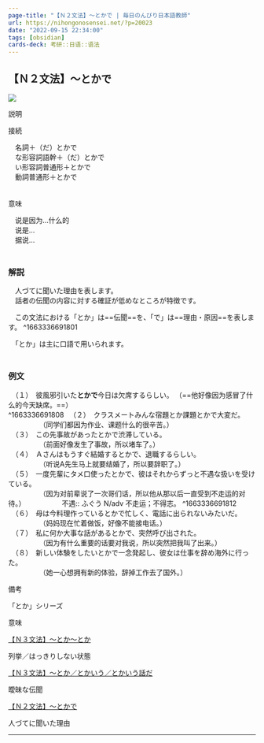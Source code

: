 ```yaml
---
page-title: "【Ｎ２文法】～とかで | 毎日のんびり日本語教師"
url: https://nihongonosensei.net/?p=20023
date: "2022-09-15 22:34:00"
tags: [obsidian] 
cards-deck: 考研::日语::语法
---
```

## 【Ｎ２文法】～とかで

![](https://nihongonosensei.net/pic/n2top.png)

説明

接続

　名詞＋（だ）とかで  
　な形容詞語幹＋（だ）とかで  
　い形容詞普通形＋とかで  
　動詞普通形＋とかで  
　

意味

　说是因为…什么的  
　说是…  
　据说…  
　

### 解説

　人づてに聞いた理由を表します。  
　話者の伝聞の内容に対する確証が低めなところが特徴です。

　この文法における「とか」は==伝聞==を、「で」は==理由・原因==を表します。
^1663336691801

　「とか」は主に口語で用いられます。  
　

### 例文

　（１）　彼風邪引いた**とかで**今日は欠席するらしい。  （==他好像因为感冒了什么的今天缺席。==）  
^1663336691808
　（２）　クラスメートみんな宿題とか課題とかで大変だ。  
　　　　　（同学们都因为作业、课题什么的很辛苦。）  
　（３）　この先事故があったとかで渋滞している。  
　　　　　（前面好像发生了事故，所以堵车了。）  
　（４）　Ａさんはもうすぐ結婚するとかで、退職するらしい。  
　　　　　（听说A先生马上就要结婚了，所以要辞职了。）  
　（５）　一度先輩にタメ口使ったとかで、彼はそれからずっと不遇な扱いを受けている。  
　　　　　（因为对前辈说了一次哥们话，所以他从那以后一直受到不走运的对待。） 
　　　　　不遇:: ふぐう N/adv 不走运；不得志。  ^1663336691812
　（６）　母は今料理作っているとかで忙しく、電話に出られないみたいだ。  
　　　　　（妈妈现在忙着做饭，好像不能接电话。）  
　（７）　私に何か大事な話があるとかで、突然呼び出された。  
　　　　　（因为有什么重要的话要对我说，所以突然把我叫了出来。）  
　（８）　新しい体験をしたいとかで一念発起し、彼女は仕事を辞め海外に行った。  
　　　　　（她一心想拥有新的体验，辞掉工作去了国外。）

備考

「とか」シリーズ

意味

[【Ｎ３文法】～とか～とか](https://nihongonosensei.net/?p=20019)

列挙／はっきりしない状態

[【Ｎ３文法】～とか／とかいう／とかいう話だ](https://nihongonosensei.net/?p=20021)

曖昧な伝聞

[【Ｎ２文法】～とかで](https://nihongonosensei.net/?p=20023)

人づてに聞いた理由

---
